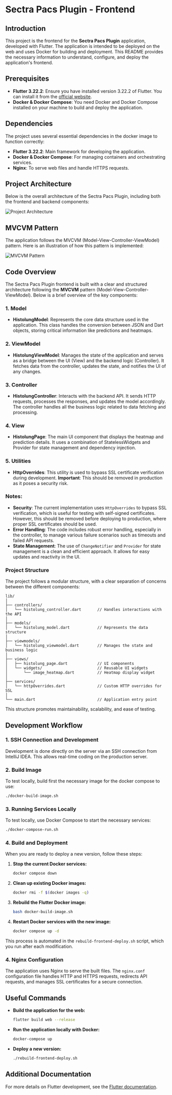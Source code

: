 
# Sectra Pacs Plugin - Frontend

## Introduction

This project is the frontend for the **Sectra Pacs Plugin** application, developed with Flutter. The application is intended to be deployed on the web and uses Docker for building and deployment. This README provides the necessary information to understand, configure, and deploy the application's frontend.

## Prerequisites

- **Flutter 3.22.2**: Ensure you have installed version 3.22.2 of Flutter. You can install it from the [official website](https://flutter.dev).
- **Docker & Docker Compose**: You need Docker and Docker Compose installed on your machine to build and deploy the application.

## Dependencies

The project uses several essential dependencies in the docker image to function correctly:

- **Flutter 3.22.2**: Main framework for developing the application.
- **Docker & Docker Compose**: For managing containers and orchestrating services.
- **Nginx**: To serve web files and handle HTTPS requests.

## Project Architecture

Below is the overall architecture of the Sectra Pacs Plugin, including both the frontend and backend components:

![Project Architecture](./images/Architecture.png)

## MVCVM Pattern

The application follows the MVCVM (Model-View-Controller-ViewModel) pattern. Here is an illustration of how this pattern is implemented:

![MVCVM Pattern](./images/MVCVM.png)

## Code Overview

The Sectra Pacs Plugin frontend is built with a clear and structured architecture following the **MVCVM** pattern (Model-View-Controller-ViewModel). Below is a brief overview of the key components:

### 1. **Model**
- **HistolungModel**: Represents the core data structure used in the application. This class handles the conversion between JSON and Dart objects, storing critical information like predictions and heatmaps.

### 2. **ViewModel**
- **HistolungViewModel**: Manages the state of the application and serves as a bridge between the UI (View) and the backend logic (Controller). It fetches data from the controller, updates the state, and notifies the UI of any changes.

### 3. **Controller**
- **HistolungController**: Interacts with the backend API. It sends HTTP requests, processes the responses, and updates the model accordingly. The controller handles all the business logic related to data fetching and processing.

### 4. **View**
- **HistolungPage**: The main UI component that displays the heatmap and prediction details. It uses a combination of StatelessWidgets and Provider for state management and dependency injection.

### 5. **Utilities**
- **HttpOverrides**: This utility is used to bypass SSL certificate verification during development. **Important**: This should be removed in production as it poses a security risk.

### Notes:
- **Security**: The current implementation uses `HttpOverrides` to bypass SSL verification, which is useful for testing with self-signed certificates. However, this should be removed before deploying to production, where proper SSL certificates should be used.
- **Error Handling**: The code includes robust error handling, especially in the controller, to manage various failure scenarios such as timeouts and failed API requests.
- **State Management**: The use of `ChangeNotifier` and `Provider` for state management is a clean and efficient approach. It allows for easy updates and reactivity in the UI.

### Project Structure

The project follows a modular structure, with a clear separation of concerns between the different components:

```
lib/
│
├── controllers/
│   └── histolung_controller.dart       // Handles interactions with the API
│
├── models/
│   └── histolung_model.dart            // Represents the data structure
│
├── viewmodels/
│   └── histolung_viewmodel.dart        // Manages the state and business logic
│
├── views/
│   ├── histolung_page.dart             // UI components
│   └── widgets/                        // Reusable UI widgets
│       └── image_heatmap.dart          // Heatmap display widget
│
├── services/
│   └── httpOverrides.dart              // Custom HTTP overrides for SSL
│
└── main.dart                           // Application entry point
```

This structure promotes maintainability, scalability, and ease of testing.



## Development Workflow

### 1. SSH Connection and Development

Development is done directly on the server via an SSH connection from IntelliJ IDEA. This allows real-time coding on the production server.

### 2. Build Image

To test locally, build first the necessary image for the docker compose to use:
```bash
./docker-build-image.sh
```

### 3. Running Services Locally

To test locally, use Docker Compose to start the necessary services:
```bash
./docker-compose-run.sh
```

### 4. Build and Deployment

When you are ready to deploy a new version, follow these steps:

1. **Stop the current Docker services:**
   ```bash
   docker compose down
   ```

2. **Clean up existing Docker images:**
   ```bash
   docker rmi -f $(docker images -q)
   ```

3. **Rebuild the Flutter Docker image:**
   ```bash
   bash docker-build-image.sh
   ```

4. **Restart Docker services with the new image:**
   ```bash
   docker compose up -d
   ```

This process is automated in the `rebuild-frontend-deploy.sh` script, which you run after each modification.

### 4. Nginx Configuration

The application uses Nginx to serve the built files. The `nginx.conf` configuration file handles HTTP and HTTPS requests, redirects API requests, and manages SSL certificates for a secure connection.


## Useful Commands

- **Build the application for the web:**
  ```bash
  flutter build web --release
  ```

- **Run the application locally with Docker:**
  ```bash
  docker-compose up
  ```

- **Deploy a new version:**
  ```bash
  ./rebuild-frontend-deploy.sh
  ```

## Additional Documentation

For more details on Flutter development, see the [Flutter documentation](https://docs.flutter.dev/).
